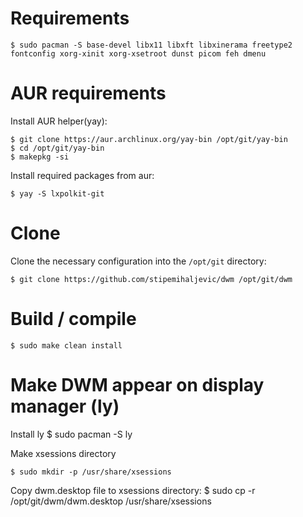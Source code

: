 # Requirements
    $ sudo pacman -S base-devel libx11 libxft libxinerama freetype2 fontconfig xorg-xinit xorg-xsetroot dunst picom feh dmenu

# AUR requirements
Install AUR helper(yay):

    $ git clone https://aur.archlinux.org/yay-bin /opt/git/yay-bin
    $ cd /opt/git/yay-bin
    $ makepkg -si

Install required packages from aur:

    $ yay -S lxpolkit-git

# Clone
Clone the necessary configuration into the `/opt/git` directory:

    $ git clone https://github.com/stipemihaljevic/dwm /opt/git/dwm

# Build / compile
    $ sudo make clean install

# Make DWM appear on display manager (ly)
Install ly
    $ sudo pacman -S ly

Make xsessions directory

    $ sudo mkdir -p /usr/share/xsessions

Copy dwm.desktop file to xsessions directory:
    $ sudo cp -r /opt/git/dwm/dwm.desktop /usr/share/xsessions
